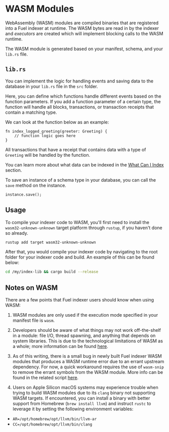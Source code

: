 # WASM Modules

WebAssembly (WASM) modules are compiled binaries that are registered into a Fuel indexer at runtime. The WASM bytes are read in by the indexer and _executors_ are created which will implement blocking calls to the WASM runtime.

The WASM module is generated based on your manifest, schema, and your `lib.rs` file.

## `lib.rs`

You can implement the logic for handling events and saving data to the database in your `lib.rs` file in the `src` folder.

Here, you can define which functions handle different events based on the function parameters. If you add a function parameter of a certain type, the function will handle all blocks, transactions, or transaction receipts that contain a matching type.

We can look at the function below as an example:

```rust, ignore
fn index_logged_greeting(greeter: Greeting) {
    // function logic goes here
}
```

All transactions that have a receipt that contains data with a type of `Greeting` will be handled by the function.

You can learn more about what data can be indexed in the [What Can I Index](../../indexing/what-can-i-index.md) section.

To save an instance of a schema type in your database, you can call the `save` method on the instance.

```rust, ignore
instance.save();
```

## Usage

To compile your indexer code to WASM, you'll first need to install the `wasm32-unknown-unknown` target platform through `rustup`, if you haven't done so already.

```bash
rustup add target wasm32-unknown-unknown
```

After that, you would compile your indexer code by navigating to the root folder for your indexer code and build. An example of this can be found below:

```bash
cd /my/index-lib && cargo build --release
```

## Notes on WASM

There are a few points that Fuel indexer users should know when using WASM:

1. WASM modules are only used if the execution mode specified in your manifest file is `wasm`.

2. Developers should be aware of what things may not work off-the-shelf in a module: file I/O, thread spawning, and anything that depends on system libraries. This is due to the technological limitations of WASM as a whole; more information can be found [here](https://rustwasm.github.io/docs/book/reference/which-crates-work-with-wasm.html).

3. As of this writing, there is a small bug in newly built Fuel indexer WASM modules that produces a WASM runtime error due to an errant upstream dependency. For now, a quick workaround requires the use of `wasm-snip` to remove the errant symbols from the WASM module. More info can be found in the related script [here](https://github.com/FuelLabs/fuel-indexer/blob/master/scripts/stripper.bash).

4. Users on Apple Silicon macOS systems may experience trouble when trying to build WASM modules due to its `clang` binary not supporting WASM targets. If encountered, you can install a binary with better support from Homebrew (`brew install llvm`) and instruct `rustc` to leverage it by setting the following environment variables:

- `AR=/opt/homebrew/opt/llvm/bin/llvm-ar`
- `CC=/opt/homebrew/opt/llvm/bin/clang`
